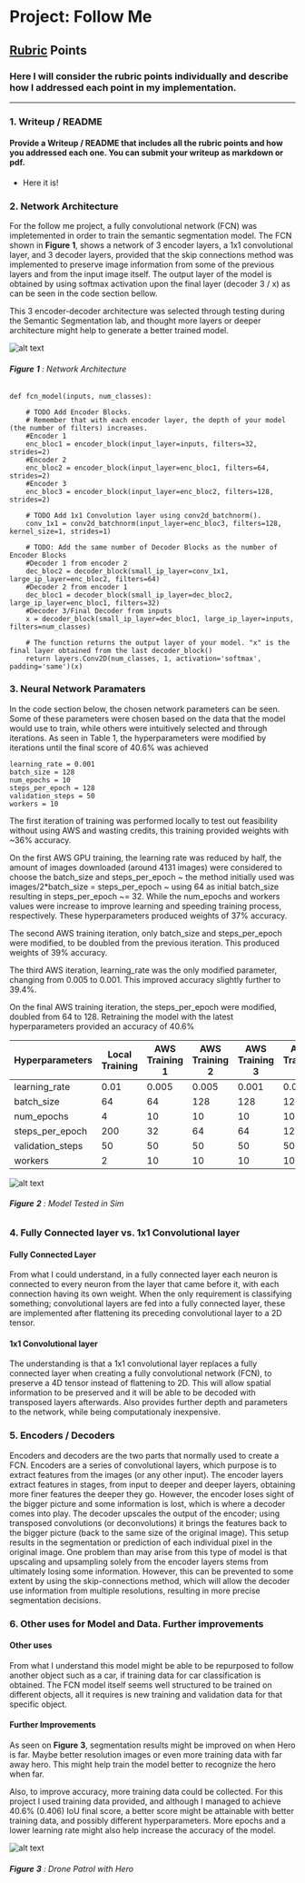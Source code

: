 # Project: Follow Me


[//]: # (Image References)

[image1]: ./misc_images/FCN_Model.JPG
[image2]: ./misc_images/FollowMe.JPG
[image3]: ./misc_images/Drone_Patrol_hero.JPG


## [Rubric](https://review.udacity.com/#!/rubrics/1155/view) Points
### Here I will consider the rubric points individually and describe how I addressed each point in my implementation.  

---
### 1. Writeup / README

#### Provide a Writeup / README that includes all the rubric points and how you addressed each one.  You can submit your writeup as markdown or pdf.  

- Here it is!

### 2. Network Architecture

For the follow me project, a fully convolutional network (FCN) was impletemented in order to train the semantic segmentation model. The FCN shown in **Figure**  **1**, shows a network of 3 encoder layers, a 1x1 convolutional layer, and 3 decoder layers, provided that the skip connections method was implemented to preserve image information from some of the previous layers and from the input image itself. The output layer of the model is obtained by using softmax activation upon the final layer (decoder 3 / x) as can be seen in the code section bellow. 

This 3 encoder-decoder architecture was selected through testing during the Semantic Segmentation lab, and thought more layers or deeper architecture might help to generate a better trained model. 

![alt text][image1]
###### **Figure**  **1** : Network Architecture


	def fcn_model(inputs, num_classes):
    
		# TODO Add Encoder Blocks. 
		# Remember that with each encoder layer, the depth of your model (the number of filters) increases.
		#Encoder 1
		enc_bloc1 = encoder_block(input_layer=inputs, filters=32, strides=2)
		#Encoder 2
		enc_bloc2 = encoder_block(input_layer=enc_bloc1, filters=64, strides=2)
		#Encoder 3
		enc_bloc3 = encoder_block(input_layer=enc_bloc2, filters=128, strides=2)
		
		# TODO Add 1x1 Convolution layer using conv2d_batchnorm().
		conv_1x1 = conv2d_batchnorm(input_layer=enc_bloc3, filters=128, kernel_size=1, strides=1)
		
		# TODO: Add the same number of Decoder Blocks as the number of Encoder Blocks
		#Decoder 1 from encoder 2
		dec_bloc2 = decoder_block(small_ip_layer=conv_1x1, large_ip_layer=enc_bloc2, filters=64)
		#Decoder 2 from encoder 1
		dec_bloc1 = decoder_block(small_ip_layer=dec_bloc2, large_ip_layer=enc_bloc1, filters=32)
		#Decoder 3/Final Decoder from inputs
		x = decoder_block(small_ip_layer=dec_bloc1, large_ip_layer=inputs, filters=num_classes)
		
		# The function returns the output layer of your model. "x" is the final layer obtained from the last decoder_block()
		return layers.Conv2D(num_classes, 1, activation='softmax', padding='same')(x)


### 3. Neural Network Paramaters  
In the code section below, the chosen network parameters can be seen. Some of these parameters were chosen based on the data that the model would use to train, while others were intuitively selected and through iterations. As seen in Table 1, the hyperparameters were modified by iterations until the final score of 40.6% was achieved


	learning_rate = 0.001
	batch_size = 128
	num_epochs = 10
	steps_per_epoch = 128
	validation_steps = 50
	workers = 10

The first iteration of training was performed locally to test out feasibility without using AWS and wasting credits, this training provided weights with ~36% accuracy.

On the first AWS GPU training, the learning rate was reduced by half, the amount of images downloaded (around 4131 images) were considered to choose the batch_size and steps_per_epoch ~ the method initially used was images/2*batch_size = steps_per_epoch ~ using 64 as initial batch_size resulting in steps_per_epoch ~= 32. While the num_epochs and workers values were increase to improve learning and speeding training process, respectively. These hyperparameters produced weights of 37% accuracy.

The second AWS training iteration, only batch_size and steps_per_epoch were modified, to be doubled from the previous iteration. This produced weights of 39% accuracy.

The third AWS iteration, learning_rate was the only modified parameter, changing from 0.005 to 0.001. This improved accuracy slightly further to 39.4%.

On the final AWS training iteration, the steps_per_epoch were modified, doubled from 64 to 128. Retraining the model with the latest hyperparameters provided an accuracy of 40.6%


Hyperparameters | Local Training | AWS Training 1 | AWS Training 2  | AWS Training 3 | AWS Training 4 
--- | --- | --- | --- | --- | ---
learning_rate | 0.01 | 0.005 | 0.005 | 0.001 | 0.001
batch_size | 64 | 64 | 128 | 128 | 128
num_epochs | 4 | 10 | 10 | 10 | 10
steps_per_epoch | 200 | 32 | 64 | 64 | 128
validation_steps | 50 | 50 | 50 | 50 | 50
workers | 2 | 10 | 10 | 10 | 10

![alt text][image2]
###### **Figure**  **2** : Model Tested in Sim


### 4. Fully Connected layer vs. 1x1 Convolutional layer
#### Fully Connected Layer 
From what I could understand, in a fully connected layer each neuron is connected to every neuron from the layer that came before it, with each connection having its own weight. When the only requirement is classifying something; convolutional layers are fed into a fully connected layer, these are implemented after flattening its preceding convolutional layer to a 2D tensor.  

#### 1x1 Convolutional layer 
The understanding is that a 1x1 convolutional layer replaces a fully connected layer when creating a fully convolutional network (FCN), to preserve a 4D tensor instead of flattening to 2D. This will allow spatial information to be preserved and it will be able to be decoded with transposed layers afterwards. Also provides further depth and parameters to the network, while being computationaly inexpensive.


### 5. Encoders / Decoders
Encoders and decoders are the two parts that normally used to create a FCN. Encoders are a series of convolutional layers, which purpose is to extract features from the images (or any other input). The encoder layers extract features in stages, from input to deeper and deeper layers, obtaining more finer features the deeper they go. However, the encoder loses sight of the bigger picture and some information is lost, which is where a decoder comes into play. The decoder upscales the output of the encoder; using transposed convolutions (or deconvolutions) it brings the features back to the bigger picture (back to the same size of the original image). This setup results in the segmentation or prediction of each individual pixel in the original image. One problem than may arise from this type of model is that upscaling and upsampling solely from the encoder layers stems from ultimately losing some information. However, this can be prevented to some extent by using the skip-connections method, which will allow the decoder use information from multiple resolutions, resulting in more precise segmentation decisions. 


### 6. Other uses for Model and Data. Further improvements
#### Other uses
From what I understand this model might be able to be repurposed to follow another object such as a car, if training data for car classification is obtained. The FCN model itself seems well structured to be trained on different objects, all it requires is new training and validation data for that specific object. 

#### Further Improvements
As seen on **Figure**  **3**, segmentation results might be improved on when Hero is far. Maybe better resolution images or even more training data with far away hero. This might help train the model better to recognize the hero when far. 

Also, to improve accuracy, more training data could be collected. For this project I used training data provided, and although I managed to achieve 40.6% (0.406) IoU final score, a better score might be attainable with better training data, and possibly different hyperparameters. More epochs and a lower learning rate might also help increase the accuracy of the model. 

![alt text][image3]
###### **Figure**  **3** : Drone Patrol with Hero











